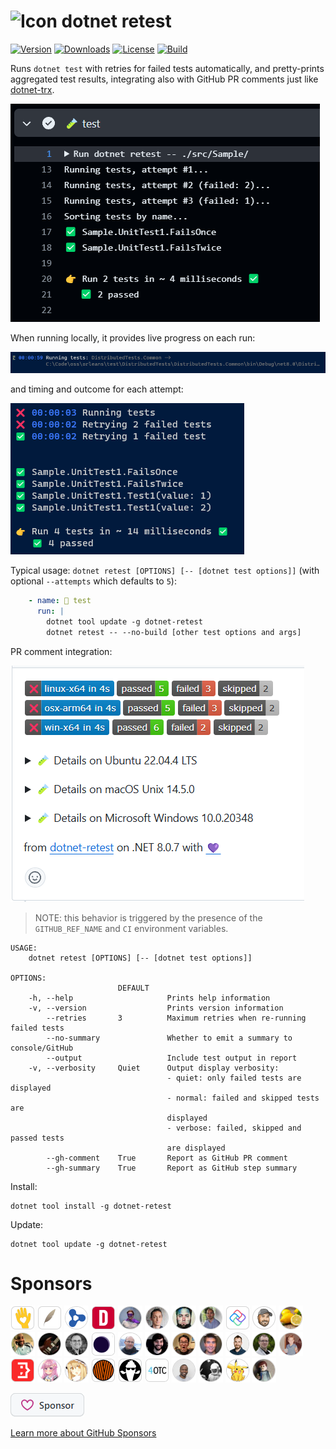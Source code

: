 ![Icon](assets/32.png) dotnet retest
============

[![Version](https://img.shields.io/nuget/v/dotnet-retest?color=royalblue)](https://www.nuget.org/packages/dotnet-retest)
[![Downloads](https://img.shields.io/nuget/dt/dotnet-retest)](https://www.nuget.org/packages/dotnet-retest)
[![License](https://img.shields.io/github/license/devlooped/dotnet-retest?color=blue)](https://github.com//devlooped/dotnet-retest/blob/main/license.txt)
[![Build](https://img.shields.io/github/actions/workflow/status/devlooped/dotnet-retest/build.yml?branch=main)](https://github.com/devlooped/dotnet-retest/actions)

<!-- #content -->
Runs `dotnet test` with retries for failed tests automatically, and pretty-prints aggregated 
test results, integrating also with GitHub PR comments just like [dotnet-trx](https://github.com/devlooped/dotnet-trx).

![Demo](https://raw.githubusercontent.com/devlooped/dotnet-retest/main/assets/img/ciretry.png)

When running locally, it provides live progress on each run:

![Demo](https://raw.githubusercontent.com/devlooped/dotnet-retest/main/assets/img/progress.png)

and timing and outcome for each attempt:

![Demo](https://raw.githubusercontent.com/devlooped/dotnet-retest/main/assets/img/timings.png)

Typical usage: `dotnet retest [OPTIONS] [-- [dotnet test options]]` (with optional `--attempts` which defaults to `5`):

```yml
    - name: 🧪 test
      run: |
        dotnet tool update -g dotnet-retest
        dotnet retest -- --no-build [other test options and args]
```

PR comment integration:

![PR comment](https://raw.githubusercontent.com/devlooped/dotnet-retest/main/assets/img/comment.png)

> NOTE: this behavior is triggered by the presence of the `GITHUB_REF_NAME` and `CI` environment variables.

<!-- include src/dotnet-retest/help.md -->
```shell
USAGE:
    dotnet retest [OPTIONS] [-- [dotnet test options]]

OPTIONS:
                        DEFAULT                                                 
    -h, --help                     Prints help information                      
    -v, --version                  Prints version information                   
        --retries       3          Maximum retries when re-running failed tests 
        --no-summary               Whether to emit a summary to console/GitHub  
        --output                   Include test output in report                
    -v, --verbosity     Quiet      Output display verbosity:                    
                                   - quiet: only failed tests are displayed     
                                   - normal: failed and skipped tests are       
                                   displayed                                    
                                   - verbose: failed, skipped and passed tests  
                                   are displayed                                
        --gh-comment    True       Report as GitHub PR comment                  
        --gh-summary    True       Report as GitHub step summary                
```

<!-- src/dotnet-retest/help.md -->

Install:

```shell
dotnet tool install -g dotnet-retest
```

Update:

```shell
dotnet tool update -g dotnet-retest
```

<!-- #content -->
<!-- include https://github.com/devlooped/sponsors/raw/main/footer.md -->
# Sponsors 

<!-- sponsors.md -->
[![Clarius Org](https://raw.githubusercontent.com/devlooped/sponsors/main/.github/avatars/clarius.png "Clarius Org")](https://github.com/clarius)
[![MFB Technologies, Inc.](https://raw.githubusercontent.com/devlooped/sponsors/main/.github/avatars/MFB-Technologies-Inc.png "MFB Technologies, Inc.")](https://github.com/MFB-Technologies-Inc)
[![Torutek](https://raw.githubusercontent.com/devlooped/sponsors/main/.github/avatars/torutek-gh.png "Torutek")](https://github.com/torutek-gh)
[![DRIVE.NET, Inc.](https://raw.githubusercontent.com/devlooped/sponsors/main/.github/avatars/drivenet.png "DRIVE.NET, Inc.")](https://github.com/drivenet)
[![Keith Pickford](https://raw.githubusercontent.com/devlooped/sponsors/main/.github/avatars/Keflon.png "Keith Pickford")](https://github.com/Keflon)
[![Thomas Bolon](https://raw.githubusercontent.com/devlooped/sponsors/main/.github/avatars/tbolon.png "Thomas Bolon")](https://github.com/tbolon)
[![Kori Francis](https://raw.githubusercontent.com/devlooped/sponsors/main/.github/avatars/kfrancis.png "Kori Francis")](https://github.com/kfrancis)
[![Toni Wenzel](https://raw.githubusercontent.com/devlooped/sponsors/main/.github/avatars/twenzel.png "Toni Wenzel")](https://github.com/twenzel)
[![Uno Platform](https://raw.githubusercontent.com/devlooped/sponsors/main/.github/avatars/unoplatform.png "Uno Platform")](https://github.com/unoplatform)
[![Dan Siegel](https://raw.githubusercontent.com/devlooped/sponsors/main/.github/avatars/dansiegel.png "Dan Siegel")](https://github.com/dansiegel)
[![Reuben Swartz](https://raw.githubusercontent.com/devlooped/sponsors/main/.github/avatars/rbnswartz.png "Reuben Swartz")](https://github.com/rbnswartz)
[![Jacob Foshee](https://raw.githubusercontent.com/devlooped/sponsors/main/.github/avatars/jfoshee.png "Jacob Foshee")](https://github.com/jfoshee)
[![](https://raw.githubusercontent.com/devlooped/sponsors/main/.github/avatars/Mrxx99.png "")](https://github.com/Mrxx99)
[![Eric Johnson](https://raw.githubusercontent.com/devlooped/sponsors/main/.github/avatars/eajhnsn1.png "Eric Johnson")](https://github.com/eajhnsn1)
[![Ix Technologies B.V.](https://raw.githubusercontent.com/devlooped/sponsors/main/.github/avatars/IxTechnologies.png "Ix Technologies B.V.")](https://github.com/IxTechnologies)
[![David JENNI](https://raw.githubusercontent.com/devlooped/sponsors/main/.github/avatars/davidjenni.png "David JENNI")](https://github.com/davidjenni)
[![Jonathan ](https://raw.githubusercontent.com/devlooped/sponsors/main/.github/avatars/Jonathan-Hickey.png "Jonathan ")](https://github.com/Jonathan-Hickey)
[![Charley Wu](https://raw.githubusercontent.com/devlooped/sponsors/main/.github/avatars/akunzai.png "Charley Wu")](https://github.com/akunzai)
[![Jakob Tikjøb Andersen](https://raw.githubusercontent.com/devlooped/sponsors/main/.github/avatars/jakobt.png "Jakob Tikjøb Andersen")](https://github.com/jakobt)
[![Tino Hager](https://raw.githubusercontent.com/devlooped/sponsors/main/.github/avatars/tinohager.png "Tino Hager")](https://github.com/tinohager)
[![Ken Bonny](https://raw.githubusercontent.com/devlooped/sponsors/main/.github/avatars/KenBonny.png "Ken Bonny")](https://github.com/KenBonny)
[![Simon Cropp](https://raw.githubusercontent.com/devlooped/sponsors/main/.github/avatars/SimonCropp.png "Simon Cropp")](https://github.com/SimonCropp)
[![agileworks-eu](https://raw.githubusercontent.com/devlooped/sponsors/main/.github/avatars/agileworks-eu.png "agileworks-eu")](https://github.com/agileworks-eu)
[![sorahex](https://raw.githubusercontent.com/devlooped/sponsors/main/.github/avatars/sorahex.png "sorahex")](https://github.com/sorahex)
[![Zheyu Shen](https://raw.githubusercontent.com/devlooped/sponsors/main/.github/avatars/arsdragonfly.png "Zheyu Shen")](https://github.com/arsdragonfly)
[![Vezel](https://raw.githubusercontent.com/devlooped/sponsors/main/.github/avatars/vezel-dev.png "Vezel")](https://github.com/vezel-dev)
[![ChilliCream](https://raw.githubusercontent.com/devlooped/sponsors/main/.github/avatars/ChilliCream.png "ChilliCream")](https://github.com/ChilliCream)
[![4OTC](https://raw.githubusercontent.com/devlooped/sponsors/main/.github/avatars/4OTC.png "4OTC")](https://github.com/4OTC)
[![Vincent Limo](https://raw.githubusercontent.com/devlooped/sponsors/main/.github/avatars/v-limo.png "Vincent Limo")](https://github.com/v-limo)
[![Jordan S. Jones](https://raw.githubusercontent.com/devlooped/sponsors/main/.github/avatars/jordansjones.png "Jordan S. Jones")](https://github.com/jordansjones)
[![domischell](https://raw.githubusercontent.com/devlooped/sponsors/main/.github/avatars/DominicSchell.png "domischell")](https://github.com/DominicSchell)
[![Joseph Kingry](https://raw.githubusercontent.com/devlooped/sponsors/main/.github/avatars/jkingry.png "Joseph Kingry")](https://github.com/jkingry)


<!-- sponsors.md -->

[![Sponsor this project](https://raw.githubusercontent.com/devlooped/sponsors/main/sponsor.png "Sponsor this project")](https://github.com/sponsors/devlooped)
&nbsp;

[Learn more about GitHub Sponsors](https://github.com/sponsors)

<!-- https://github.com/devlooped/sponsors/raw/main/footer.md -->
